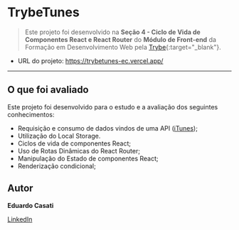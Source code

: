 # TrybeTunes

> Este projeto foi desenvolvido na **Seção 4 - Ciclo de Vida de Componentes React e React Router** do **Módulo de Front-end** da Formação em Desenvolvimento Web pela [Trybe](https://www.betrybe.com/){:target="\_blank"}.

- URL do projeto: <a href="https://trybetunes-ec.vercel.app/" target="_blank">https://trybetunes-ec.vercel.app/</a>

---

## O que foi avaliado

Este projeto foi desenvolvido para o estudo e a avaliação dos seguintes conhecimentos:

- Requisição e consumo de dados vindos de uma API (<a href="https://developer.apple.com/library/archive/documentation/AudioVideo/Conceptual/iTuneSearchAPI/index.html" target="_blank">iTunes</a>);
- Utilização do Local Storage.
- Ciclos de vida de componentes React;
- Uso de Rotas Dinâmicas do React Router;
- Manipulação do Estado de componentes React;
- Renderização condicional;

## Autor

**Eduardo Casati**

<a href="https://www.linkedin.com/in/eduardo-casati/" target="_blank">LinkedIn</a>
